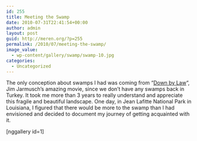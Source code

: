 ```yaml
---
id: 255
title: Meeting the Swamp
date: 2010-07-31T22:41:54+00:00
author: admin
layout: post
guid: http://meren.org/?p=255
permalink: /2010/07/meeting-the-swamp/
image_value:
  - wp-content/gallery/swamp/swamp-10.jpg
categories:
  - Uncategorized
---
```

The only conception about swamps I had was coming from &#8220;[Down by Law](http://www.imdb.com/title/tt0090967/)&#8220;, Jim Jarmusch&#8217;s amazing movie, since we don&#8217;t have any swamps back in Turkey. It took me more than 3 years to really understand and appreciate this fragile and beautiful landscape. One day, in Jean Lafitte National Park in Louisiana, I figured that there would be more to the swamp than I had envisioned and decided to document my journey of getting acquainted with it.

[nggallery id=1]